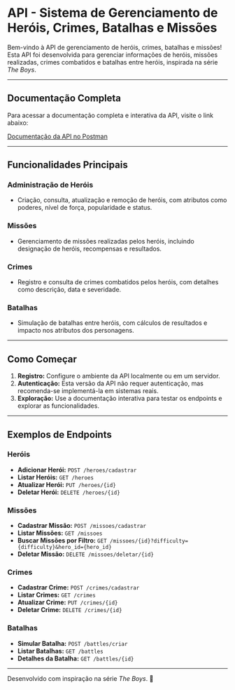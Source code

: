 # API - Sistema de Gerenciamento de Heróis, Crimes, Batalhas e Missões

Bem-vindo à API de gerenciamento de heróis, crimes, batalhas e missões! Esta API foi desenvolvida para gerenciar informações de heróis, missões realizadas, crimes combatidos e batalhas entre heróis, inspirada na série *The Boys*. 

---

## Documentação Completa
Para acessar a documentação completa e interativa da API, visite o link abaixo:

[Documentação da API no Postman](https://documenter.getpostman.com/view/36430231/2sAYBUCX5o)

---

## Funcionalidades Principais
### **Administração de Heróis**
- Criação, consulta, atualização e remoção de heróis, com atributos como poderes, nível de força, popularidade e status.

### **Missões**
- Gerenciamento de missões realizadas pelos heróis, incluindo designação de heróis, recompensas e resultados.

### **Crimes**
- Registro e consulta de crimes combatidos pelos heróis, com detalhes como descrição, data e severidade.

### **Batalhas**
- Simulação de batalhas entre heróis, com cálculos de resultados e impacto nos atributos dos personagens.

---

## Como Começar
1. **Registro:** Configure o ambiente da API localmente ou em um servidor.
2. **Autenticação:** Esta versão da API não requer autenticação, mas recomenda-se implementá-la em sistemas reais.
3. **Exploração:** Use a documentação interativa para testar os endpoints e explorar as funcionalidades.

---

## Exemplos de Endpoints

### **Heróis**
- **Adicionar Herói:** `POST /heroes/cadastrar`
- **Listar Heróis:** `GET /heroes`
- **Atualizar Herói:** `PUT /heroes/{id}`
- **Deletar Herói:** `DELETE /heroes/{id}`

### **Missões**
- **Cadastrar Missão:** `POST /missoes/cadastrar`
- **Listar Missões:** `GET /missoes`
- **Buscar Missões por Filtro:** `GET /missoes/{id}?difficulty={difficulty}&hero_id={hero_id}`
- **Deletar Missão:** `DELETE /missoes/deletar/{id}`

### **Crimes**
- **Cadastrar Crime:** `POST /crimes/cadastrar`
- **Listar Crimes:** `GET /crimes`
- **Atualizar Crime:** `PUT /crimes/{id}`
- **Deletar Crime:** `DELETE /crimes/{id}`

### **Batalhas**
- **Simular Batalha:** `POST /battles/criar`
- **Listar Batalhas:** `GET /battles`
- **Detalhes da Batalha:** `GET /battles/{id}`

---

Desenvolvido com inspiração na série *The Boys*. 🌟
